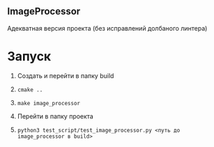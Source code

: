 ## ImageProcessor

Адекватная версия проекта (без исправлений долбаного линтера)

# Запуск
1. Создать и перейти в папку build
2. ```
   cmake ..
   ```
3. ```
   make image_processor
   ```
4. Перейти в папку проекта
5. ```
   python3 test_script/test_image_processor.py <путь до image_processor в build>
   ```
